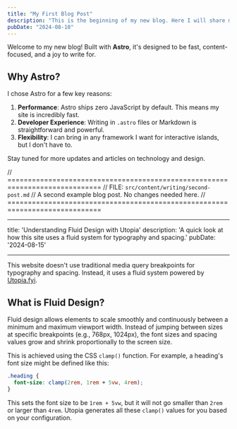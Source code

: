 ```yaml
---
title: "My First Blog Post"
description: "This is the beginning of my new blog. Here I will share my thoughts on web development."
pubDate: "2024-08-10"
---
```


Welcome to my new blog! Built with **Astro**, it's designed to be fast, content-focused, and a joy to write for.

## Why Astro?

I chose Astro for a few key reasons:

1.  **Performance**: Astro ships zero JavaScript by default. This means my site is incredibly fast.
2.  **Developer Experience**: Writing in `.astro` files or Markdown is straightforward and powerful.
3.  **Flexibility**: I can bring in any framework I want for interactive islands, but I don't have to.

Stay tuned for more updates and articles on technology and design.

// =============================================================================
// FILE: `src/content/writing/second-post.md`
// A second example blog post. No changes needed here.
// =============================================================================

---

title: 'Understanding Fluid Design with Utopia'
description: 'A quick look at how this site uses a fluid system for typography and spacing.'
pubDate: '2024-08-15'

---

This website doesn't use traditional media query breakpoints for typography and spacing. Instead, it uses a fluid system powered by [Utopia.fyi](https://utopia.fyi/).

## What is Fluid Design?

Fluid design allows elements to scale smoothly and continuously between a minimum and maximum viewport width. Instead of jumping between sizes at specific breakpoints (e.g., 768px, 1024px), the font sizes and spacing values grow and shrink proportionally to the screen size.

This is achieved using the CSS `clamp()` function. For example, a heading's font size might be defined like this:

```css
.heading {
  font-size: clamp(2rem, 1rem + 5vw, 4rem);
}
```

This sets the font size to be `1rem + 5vw`, but it will not go smaller than `2rem` or larger than `4rem`. Utopia generates all these `clamp()` values for you based on your configuration.
